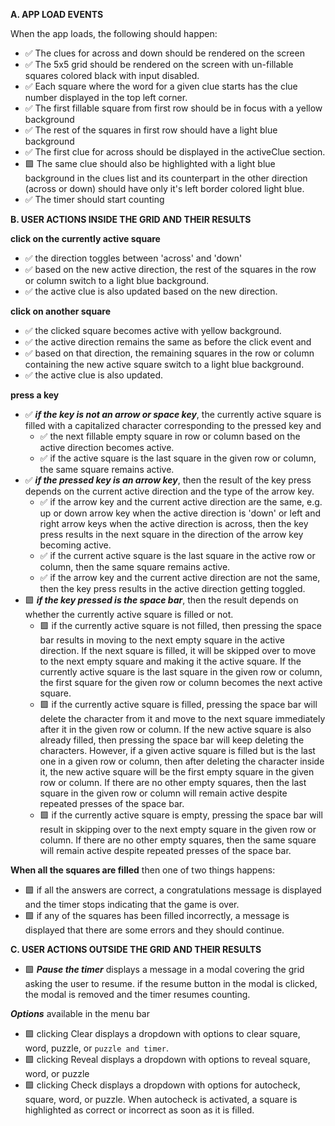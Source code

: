 **A. APP LOAD EVENTS**

When the app loads, the following should happen:

- ✅ The clues for across and down should be rendered on the screen
- ✅ The 5x5 grid should be rendered on the screen with un-fillable squares colored black with input
  disabled.
- ✅ Each square where the word for a given clue starts has the clue number displayed in the top
  left corner.
- ✅ The first fillable square from first row should be in focus with a yellow background
- ✅ The rest of the squares in first row should have a light blue background
- ✅ The first clue for across should be displayed in the activeClue section.
- 🟩 The same clue should also be highlighted with a light blue background in the clues list and its
  counterpart in the other direction (across or down) should have only it's left border colored
  light blue.
- ✅ The timer should start counting

**B. USER ACTIONS INSIDE THE GRID AND THEIR RESULTS**

**click on the currently active square**

- ✅ the direction toggles between 'across' and 'down'
- ✅ based on the new active direction, the rest of the squares in the row or column switch to a
  light blue background.
- ✅ the active clue is also updated based on the new direction.

**click on another square**

- ✅ the clicked square becomes active with yellow background.
- ✅ the active direction remains the same as before the click event and
- ✅ based on that direction, the remaining squares in the row or column containing the new active
  square switch to a light blue background.
- ✅ the active clue is also updated.

**press a key**

- ✅ **_if the key is not an arrow or space key_**, the currently active square is filled with a
  capitalized character corresponding to the pressed key and
  - ✅ the next fillable empty square in row or column based on the active direction becomes active.
  - ✅ if the active square is the last square in the given row or column, the same square remains
    active.
- ✅ **_if the pressed key is an arrow key_**, then the result of the key press depends on the
  current active direction and the type of the arrow key.
  - ✅ if the arrow key and the current active direction are the same, e.g. up or down arrow key
    when the active direction is 'down' or left and right arrow keys when the active direction is
    across, then the key press results in the next square in the direction of the arrow key becoming
    active.
  - ✅ if the current active square is the last square in the active row or column, then the same
    square remains active.
  - ✅ if the arrow key and the current active direction are not the same, then the key press
    results in the active direction getting toggled.
- 🟩 **_if the key pressed is the space bar_**, then the result depends on whether the currently
  active square is filled or not.
  - 🟩 if the currently active square is not filled, then pressing the space bar results in moving
    to the next empty square in the active direction. If the next square is filled, it will be
    skipped over to move to the next empty square and making it the active square. If the currently
    active square is the last square in the given row or column, the first square for the given row
    or column becomes the next active square.
  - 🟩 if the currently active square is filled, pressing the space bar will delete the character
    from it and move to the next square immediately after it in the given row or column. If the new
    active square is also already filled, then pressing the space bar will keep deleting the
    characters. However, if a given active square is filled but is the last one in a given row or
    column, then after deleting the character inside it, the new active square will be the first
    empty square in the given row or column. If there are no other empty squares, then the last
    square in the given row or column will remain active despite repeated presses of the space bar.
  - 🟩 if the currently active square is empty, pressing the space bar will result in skipping over
    to the next empty square in the given row or column. If there are no other empty squares, then
    the same square will remain active despite repeated presses of the space bar.

**When all the squares are filled** then one of two things happens:

- 🟩 if all the answers are correct, a congratulations message is displayed and the timer stops
  indicating that the game is over.
- 🟩 if any of the squares has been filled incorrectly, a message is displayed that there are some
  errors and they should continue.

**C. USER ACTIONS OUTSIDE THE GRID AND THEIR RESULTS**

- 🟩 **_Pause the timer_** displays a message in a modal covering the grid asking the user to
  resume. if the resume button in the modal is clicked, the modal is removed and the timer resumes
  counting.

**_Options_** available in the menu bar

- 🟩 clicking Clear displays a dropdown with options to clear square, word, puzzle, or
  `puzzle and timer`.
- 🟩 clicking Reveal displays a dropdown with options to reveal square, word, or puzzle
- 🟩 clicking Check displays a dropdown with options for autocheck, square, word, or puzzle. When
  autocheck is activated, a square is highlighted as correct or incorrect as soon as it is filled.
